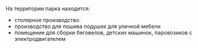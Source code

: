 На территории парка находится:
- столярное производство.
- производство для пошива подушек для уличной мебели
- помещение для сборки беговелов, детских машинок, паровозиков с электродвигателем